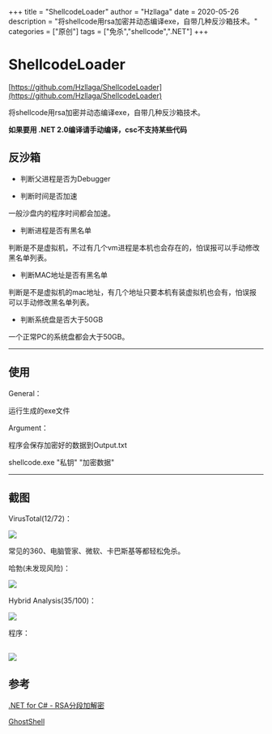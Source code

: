 +++
title = "ShellcodeLoader"
author = "Hzllaga"
date =  2020-05-26 
description = "将shellcode用rsa加密并动态编译exe，自带几种反沙箱技术。"
categories = ["原创"]
tags = ["免杀","shellcode",".NET"]
+++

# ShellcodeLoader

[https://github.com/Hzllaga/ShellcodeLoader](https://github.com/Hzllaga/ShellcodeLoader)

将shellcode用rsa加密并动态编译exe，自带几种反沙箱技术。

**如果要用 .NET 2.0编译请手动编译，csc不支持某些代码**

## 反沙箱

* 判断父进程是否为Debugger

* 判断时间是否加速

一般沙盘内的程序时间都会加速。
* 判断进程是否有黑名单

判断是不是虚拟机，不过有几个vm进程是本机也会存在的，怕误报可以手动修改黑名单列表。
* 判断MAC地址是否有黑名单

判断是不是虚拟机的mac地址，有几个地址只要本机有装虚拟机也会有，怕误报可以手动修改黑名单列表。
* 判断系统盘是否大于50GB

一个正常PC的系统盘都会大于50GB。

---
## 使用

General：

运行生成的exe文件

Argument：

程序会保存加密好的数据到Output.txt

shellcode.exe "私钥" "加密数据"

---
## 截图

VirusTotal(12/72)：

![](https://cdn.wtfsec.org/img/82827231-28f20000-9ee1-11ea-80fd-c061dc5accf4.png)


常见的360、电脑管家、微软、卡巴斯基等都轻松免杀。

哈勃(未发现风险)：

![](https://cdn.wtfsec.org/img/82827419-943bd200-9ee1-11ea-88e5-18b03ae53701.png)

Hybrid Analysis(35/100)：

![](https://cdn.wtfsec.org/img/82829543-1928ea80-9ee6-11ea-8a66-bcfa2e6cdc3e.png)

程序：

![](https://cdn.wtfsec.org/img/82919051-1bec1400-9fa8-11ea-8855-e82f38e23489.png)
---
## 参考

[.NET for C# - RSA分段加解密](https://blog.xuite.net/ianan222/wretch/111888771-.NET+for+C%23+-+RSA%E5%88%86%E6%AE%B5%E5%8A%A0%E8%A7%A3%E5%AF%86)

[GhostShell](https://github.com/ReddyyZ/GhostShell)
